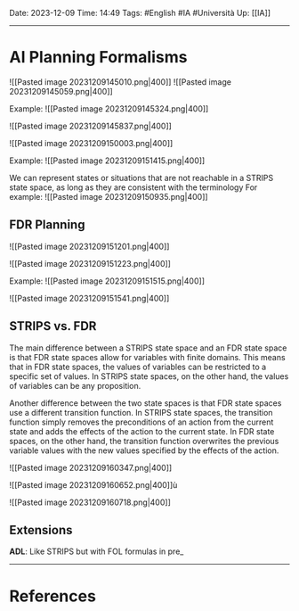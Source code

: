 Date: 2023-12-09
Time: 14:49
Tags: #English #IA #Università 
Up: [[IA]]

---
# AI Planning Formalisms

![[Pasted image 20231209145010.png|400]]
![[Pasted image 20231209145059.png|400]]

Example:
![[Pasted image 20231209145324.png|400]]

![[Pasted image 20231209145837.png|400]]

![[Pasted image 20231209150003.png|400]]

Example:
![[Pasted image 20231209151415.png|400]]

We can represent states or situations that are not reachable in a STRIPS state space, as long as they are consistent with the terminology
For example:
![[Pasted image 20231209150935.png|400]]

## FDR Planning

![[Pasted image 20231209151201.png|400]]

![[Pasted image 20231209151223.png|400]]

Example:
![[Pasted image 20231209151515.png|400]]

![[Pasted image 20231209151541.png|400]]

## STRIPS vs. FDR
  
The main difference between a STRIPS state space and an FDR state space is that FDR state spaces allow for variables with finite domains. This means that in FDR state spaces, the values of variables can be restricted to a specific set of values. In STRIPS state spaces, on the other hand, the values of variables can be any proposition.

Another difference between the two state spaces is that FDR state spaces use a different transition function. In STRIPS state spaces, the transition function simply removes the preconditions of an action from the current state and adds the effects of the action to the current state. In FDR state spaces, on the other hand, the transition function overwrites the previous variable values with the new values specified by the effects of the action.

![[Pasted image 20231209160347.png|400]]

![[Pasted image 20231209160652.png|400]]ù

![[Pasted image 20231209160718.png|400]]

## Extensions

**ADL**:
Like STRIPS but with FOL formulas in pre_


---
# References
